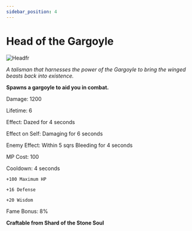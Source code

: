 ```yaml
---
sidebar_position: 4
---
```


# Head of the Gargoyle

![Headfr](https://vwiki.valorserver.com/api/item/picture/head%20of%20the%20gargoyle)

<i>A talisman that harnesses the power of the Gargoyle to bring the winged beasts back into existence.</i>

**Spawns a gargoyle to aid you in combat.**

Damage: 1200

Lifetime: 6

Effect: Dazed for 4 seconds

Effect on Self: Damaging for 6 seconds

Enemy Effect: Within 5 sqrs Bleeding for 4 seconds

MP Cost: 100

Cooldown: 4 seconds

    +100 Maximum HP
    
    +16 Defense
    
    +20 Wisdom

Fame Bonus: 8%

**Craftable from Shard of the Stone Soul**
